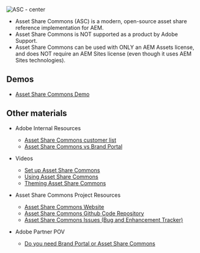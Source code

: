 
![ASC - center](https://adobe-marketing-cloud.github.io/asset-share-commons/pages/images/hero.png)

+ Asset Share Commons (ASC) is a modern, open-source asset share reference implementation for AEM.
+ Asset Share Commons is NOT supported as a product by Adobe Support.
+ Asset Share Commons can be used with ONLY an AEM Assets license, and does NOT require an AEM Sites license (even though it uses AEM Sites technologies).

<!-- QUICKSTART_INSTRUCTIONS -->

<!-- CLOUD-SERVICE_INSTRUCTIONS -->

## Demos

* [Asset Share Commons Demo](https://internal.adobedemo.com/content/demo-hub/en/demos/external/aem-assets-asset-share-commons.html)

## Other materials

* Adobe Internal Resources
    * [Asset Share Commons customer list](https://wiki.corp.adobe.com/display/DMSArchitecture/Asset+Share+Commons#AssetShareCommons-Customers)
    * [Asset Share Commons vs Brand Portal](https://wiki.corp.adobe.com/pages/viewpage.action?spaceKey=AdobeDAM&title=Asset+Share+vs+Brand+Portal+Comparsion)

* Videos
    * [Set up Asset Share Commons](https://docs.adobe.com/content/help/en/experience-manager-learn/assets/brand-portal/asset-share-commons-technical-video-setup.html)
    * [Using Asset Share Commons](https://docs.adobe.com/content/help/en/experience-manager-learn/assets/brand-portal/asset-share-commons-user-experience-feature-video-understand.html)
    * [Theming Asset Share Commons](https://docs.adobe.com/content/help/en/experience-manager-learn/assets/brand-portal/asset-share-commons-feature-video-theming.html)

* Asset Share Commons Project Resources
    * [Asset Share Commons Website](https://adobe-marketing-cloud.github.io/asset-share-commons/)
    * [Asset Share Commons Github Code Repository](https://github.com/Adobe-Marketing-Cloud/asset-share-commons)
    * [Asset Share Commons Issues (Bug and Enhancement Tracker)](https://github.com/Adobe-Marketing-Cloud/asset-share-commons/issues)

* Adobe Partner POV
    * [Do you need Brand Portal or Asset Share Commons](https://medium.com/hoodoo-digital/do-you-need-brand-portal-or-asset-share-commons-4cdc6111326d)